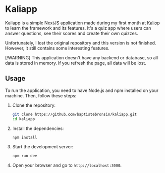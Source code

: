 # Kaliapp

Kaliapp is a simple NextJS application made during my first month at [Kaliop](https://www.kaliop.com/fr/) to learn the framework and its features. It's a quiz app where users can answer questions, see their scores and create their own quizzes.

Unfortunately, I lost the original repository and this version is not finished. However, it still contains some interesting features.

[!WARNING]
This application doesn't have any backend or database, so all data is stored in memory. If you refresh the page, all data will be lost.

## Usage

To run the application, you need to have Node.js and npm installed on your machine. Then, follow these steps:
1. Clone the repository:
    ```bash
    git clone https://github.com/baptistebronsin/kaliapp.git
    cd kaliapp
    ```
2. Install the dependencies:
    ```bash
    npm install
    ```
3. Start the development server:
    ```bash
    npm run dev
    ```
4. Open your browser and go to `http://localhost:3000`.